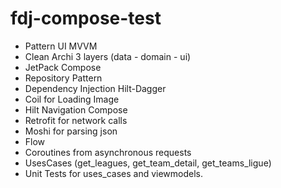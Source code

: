 # fdj-compose-test
* Pattern UI MVVM
* Clean Archi 3 layers (data - domain - ui) 
* JetPack Compose 
* Repository Pattern
* Dependency Injection Hilt-Dagger
* Coil for Loading Image
* Hilt Navigation Compose
* Retrofit for network calls
* Moshi for parsing json
* Flow
* Coroutines from asynchronous requests
* UsesCases (get_leagues, get_team_detail, get_teams_ligue)
* Unit Tests for uses_cases and viewmodels.
